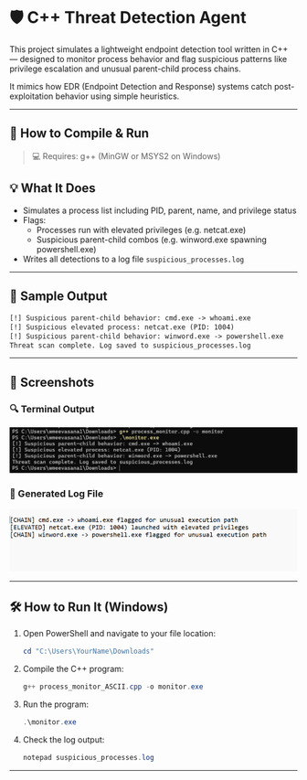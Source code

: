 # 🛡️ C++ Threat Detection Agent

This project simulates a lightweight endpoint detection tool written in C++ — designed to monitor process behavior and flag suspicious patterns like privilege escalation and unusual parent-child process chains.

It mimics how EDR (Endpoint Detection and Response) systems catch post-exploitation behavior using simple heuristics.

---

## 🔧 How to Compile & Run

> 💻 Requires: g++ (MinGW or MSYS2 on Windows)

## 💡 What It Does

- Simulates a process list including PID, parent, name, and privilege status
- Flags:
  - Processes run with elevated privileges (e.g. netcat.exe)
  - Suspicious parent-child combos (e.g. winword.exe spawning powershell.exe)
- Writes all detections to a log file `suspicious_processes.log`

---

## 🧪 Sample Output

```
[!] Suspicious parent-child behavior: cmd.exe -> whoami.exe
[!] Suspicious elevated process: netcat.exe (PID: 1004)
[!] Suspicious parent-child behavior: winword.exe -> powershell.exe
Threat scan complete. Log saved to suspicious_processes.log
```

---

## 📸 Screenshots

### 🔍 Terminal Output

![Terminal Screenshot](terminal%20output.png)

### 📄 Generated Log File

![Log File Screenshot](log%20file.png)

---

## 🛠️ How to Run It (Windows)

1. Open PowerShell and navigate to your file location:
    ```powershell
    cd "C:\Users\YourName\Downloads"
    ```

2. Compile the C++ program:
    ```powershell
    g++ process_monitor_ASCII.cpp -o monitor.exe
    ```

3. Run the program:
    ```powershell
    .\monitor.exe
    ```

4. Check the log output:
    ```powershell
    notepad suspicious_processes.log
    ```

---

